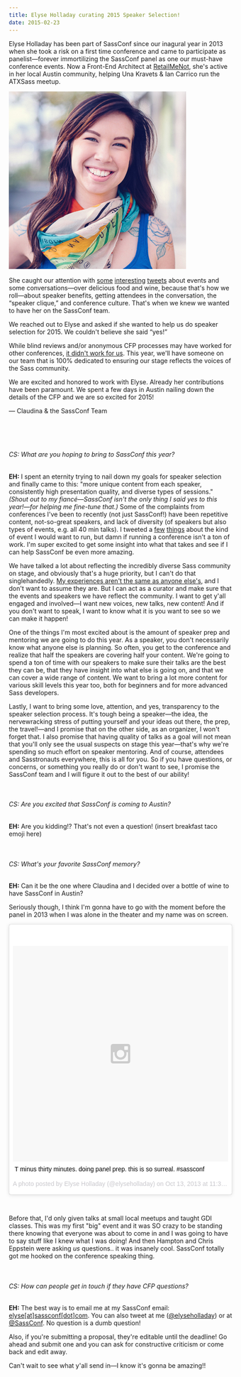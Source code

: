 ```yaml
---
title: Elyse Holladay curating 2015 Speaker Selection!
date: 2015-02-23
---
```


Elyse Holladay has been part of SassConf since our inagural year in 2013 when she took a risk on a first time conference and came to participate as panelist—forever immortilizing the SassConf panel as one our must-have conference events. Now a Front-End Architect at <a href="http://retailmenot.com">RetailMeNot</a>, she's active in her local Austin community, helping Una Kravets & Ian Carrico run the ATXSass meetup.

<img src="/images/mentors/elyse.jpg" class="blog-img">

She caught our attention with <a href="https://twitter.com/elyseholladay/status/522118963783020544">some</a> <a href="https://twitter.com/elyseholladay/status/525342236561928192">interesting</a> <a href="https://twitter.com/elyseholladay/status/525342652104200192">tweets</a> about events and some conversations—over delicious food and wine, because that's how we roll—about speaker benefits, getting attendees in the conversation, the “speaker clique,” and conference culture. That's when we knew we wanted to have her on the SassConf team.

We reached out to Elyse and asked if she wanted to help us do speaker selection for 2015. We couldn't believe she said “yes!”

While blind reviews and/or anonymous CFP processes may have worked for other conferences, [it didn't work for us](/blog/posts/changing-our-cfp). This year, we'll have someone on our team that is 100% dedicated to ensuring our stage reflects the voices of the Sass community.

We are excited and honored to work with Elyse. Already her contributions have been paramount. We spent a few days in Austin nailing down the details of the CFP and we are so excited for 2015!

— Claudina & the SassConf Team

&nbsp;

&nbsp;


###### CS: What are you hoping to bring to SassConf this year?

**EH:** I spent an eternity trying to nail down my goals for speaker selection and finally came to this: "more unique content from each speaker, consistently high presentation quality, and diverse types of sessions." _(Shout out to my fiancé—SassConf isn't the only thing I said yes to this year!—for helping me fine-tune that.)_ Some of the complaints from conferences I've been to recently (not just SassConf!) have been repetitive content, not-so-great speakers, and lack of diversity (of speakers but also types of events, e.g. all 40 min talks). I tweeted a <a href="https://twitter.com/elyseholladay/status/525342236561928192">few</a> <a href="https://twitter.com/elyseholladay/status/525342652104200192">things</a> about the kind of event I would want to run, but damn if running a conference isn't a ton of work. I'm super excited to get some insight into what that takes and see if I can help SassConf be even more amazing.

We have talked a lot about reflecting the incredibly diverse Sass community on stage, and obviously that's a huge priority, but I can't do that singlehandedly. <a href="https://medium.com/@nmsanchez/which-women-in-tech-371e721e71c4">My experiences aren't the same as anyone else's</a>, and I don't want to assume they are. But I can act as a curator and make sure that the events and speakers we have reflect the community. I want to get y'all engaged and involved—I want new voices, new talks, new content! And if you don't want to speak, I want to know what it is you want to see so we can make it happen!

One of the things I'm most excited about is the amount of speaker prep and mentoring we are going to do this year. As a speaker, you don't necessarily know what anyone else is planning. So often, you get to the conference and realize that half the speakers are covering half your content. We're going to spend a ton of time with our speakers to make sure their talks are the best they can be, that they have insight into what else is going on, and that we can cover a wide range of content. We want to bring a lot more content for various skill levels this year too, both for beginners and for more advanced Sass developers.

Lastly, I want to bring some love, attention, and yes, transparency to the speaker selection process. It's tough being a speaker—the idea, the nervewracking stress of putting yourself and your ideas out there, the prep, the travel!—and I promise that on the other side, as an organizer, I won't forget that. I also promise that having quality of talks as a goal will not mean that you'll only see the usual suspects on stage this year—that's why we're spending so much effort on speaker mentoring. And of course, attendees and Sasstronauts everywhere, this is all for you. So if you have questions, or concerns, or something you really do or don't want to see, I promise the SassConf team and I will figure it out to the best of our ability!



&nbsp;

###### CS: Are you excited that SassConf is coming to Austin?

**EH:** Are you kidding!? That's not even a question! (insert breakfast taco emoji here)


&nbsp;

###### CS: What's your favorite SassConf memory?

**EH:** Can it be the one where Claudina and I decided over a bottle of wine to have SassConf in Austin?

Seriously though, I think I'm gonna have to go with the moment before the panel in 2013 when I was alone in the theater and my name was on screen.

<blockquote class="instagram-media" data-instgrm-captioned data-instgrm-version="4" style=" background:#FFF; border:0; border-radius:3px; box-shadow:0 0 1px 0 rgba(0,0,0,0.5),0 1px 10px 0 rgba(0,0,0,0.15); margin: 1px; max-width:658px; padding:0; width:99.375%; width:-webkit-calc(100% - 2px); width:calc(100% - 2px);"><div style="padding:8px;"> <div style=" background:#F8F8F8; line-height:0; margin-top:40px; padding:50% 0; text-align:center; width:100%;"> <div style=" background:url(data:image/png;base64,iVBORw0KGgoAAAANSUhEUgAAACwAAAAsCAMAAAApWqozAAAAGFBMVEUiIiI9PT0eHh4gIB4hIBkcHBwcHBwcHBydr+JQAAAACHRSTlMABA4YHyQsM5jtaMwAAADfSURBVDjL7ZVBEgMhCAQBAf//42xcNbpAqakcM0ftUmFAAIBE81IqBJdS3lS6zs3bIpB9WED3YYXFPmHRfT8sgyrCP1x8uEUxLMzNWElFOYCV6mHWWwMzdPEKHlhLw7NWJqkHc4uIZphavDzA2JPzUDsBZziNae2S6owH8xPmX8G7zzgKEOPUoYHvGz1TBCxMkd3kwNVbU0gKHkx+iZILf77IofhrY1nYFnB/lQPb79drWOyJVa/DAvg9B/rLB4cC+Nqgdz/TvBbBnr6GBReqn/nRmDgaQEej7WhonozjF+Y2I/fZou/qAAAAAElFTkSuQmCC); display:block; height:44px; margin:0 auto -44px; position:relative; top:-22px; width:44px;"></div></div> <p style=" margin:8px 0 0 0; padding:0 4px;"> <a href="https://instagram.com/p/favmsggtdx/" style=" color:#000; font-family:Arial,sans-serif; font-size:14px; font-style:normal; font-weight:normal; line-height:17px; text-decoration:none; word-wrap:break-word;" target="_top">T minus thirty minutes. doing panel prep. this is so surreal. #sassconf</a></p> <p style=" color:#c9c8cd; font-family:Arial,sans-serif; font-size:14px; line-height:17px; margin-bottom:0; margin-top:8px; overflow:hidden; padding:8px 0 7px; text-align:center; text-overflow:ellipsis; white-space:nowrap;">A photo posted by Elyse Holladay (@elyseholladay) on <time style=" font-family:Arial,sans-serif; font-size:14px; line-height:17px;" datetime="2013-10-13T18:36:28+00:00">Oct 13, 2013 at 11:36am PDT</time></p></div></blockquote>
<script async defer src="//platform.instagram.com/en_US/embeds.js"></script>


&nbsp;

Before that, I'd only given talks at small local meetups and taught GDI classes. This was my first "big" event and it was SO crazy to be standing there knowing that everyone was about to come in and I was going to have to say stuff like I knew what I was doing! And then Hampton and Chris Eppstein were asking _us_ questions.. it was insanely cool. SassConf totally got me hooked on the conference speaking thing.

&nbsp;

###### CS: How can people get in touch if they have CFP questions?

**EH:** The best way is to email me at my SassConf email: <a href="mailto:elyse@sassconf.com">elyse[at]sassconf[dot]com</a>. You can also tweet at me (<a href="http://twitter.com/elyseholladay">@elyseholladay</a>) or at <a href="http://twitter.com/sassconf">@SassConf</a>. No question is a dumb question!

Also, if you're submitting a proposal, they're editable until the deadline! Go ahead and submit one and you can ask for constructive criticism or come back and edit away.

Can't wait to see what y'all send in—I know it's gonna be amazing!!


&nbsp;
